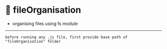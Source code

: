 # 📁 fileOrganisation

- organising files using fs module

---

`before running any .js file, first provide base path of "fileOrganisation" folder`
